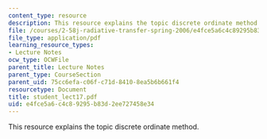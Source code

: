 ```yaml
---
content_type: resource
description: This resource explains the topic discrete ordinate method.
file: /courses/2-58j-radiative-transfer-spring-2006/e4fce5a6c4c89295b83d2ee727458e34_student_lect17.pdf
file_type: application/pdf
learning_resource_types:
- Lecture Notes
ocw_type: OCWFile
parent_title: Lecture Notes
parent_type: CourseSection
parent_uid: 75cc6efa-c06f-c71d-8410-8ea5b6b661f4
resourcetype: Document
title: student_lect17.pdf
uid: e4fce5a6-c4c8-9295-b83d-2ee727458e34
---
```

This resource explains the topic discrete ordinate method.